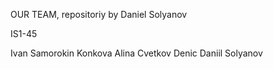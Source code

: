 OUR TEAM, repositoriy by Daniel Solyanov

IS1-45

Ivan Samorokin
Konkova Alina
Cvetkov Denic
Daniil Solyanov